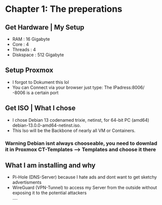 # Chapter 1: The preperations 
## Get Hardware   | My Setup <br>
- RAM        : 16 Gigabyte<br>
- Core       : 4<br>
- Threads    : 4<br>
- Diskspace  : 512 Gigabyte <br>

## Setup Proxmox
- I forgot to Dokument this lol<br>
- You can Connect via your browser just type: The IPadress:8006/ <br>
-8006 is a certain port <br>

## Get ISO        | What I chose
- I chose Debian 13 codenamed trixie, netinst, for 64-bit PC (amd64) debian-13.0.0-amd64-netinst.iso.<br>
- This Iso will be the Backbone of nearly all VM or Containers.<br>
### Warning Debian isnt always chooseable, you need to downlad it in Proxmox CT-Templates --> Templates and choose it there <br>
## What I am installing and why
- Pi-Hole (DNS-Server) because I hate ads and dont want to get sketchy advertisments <br>
- WireGuard (VPN-Tunnel) to access my Server from the outside without exposing it to the potential attackers <br>
....<br>

